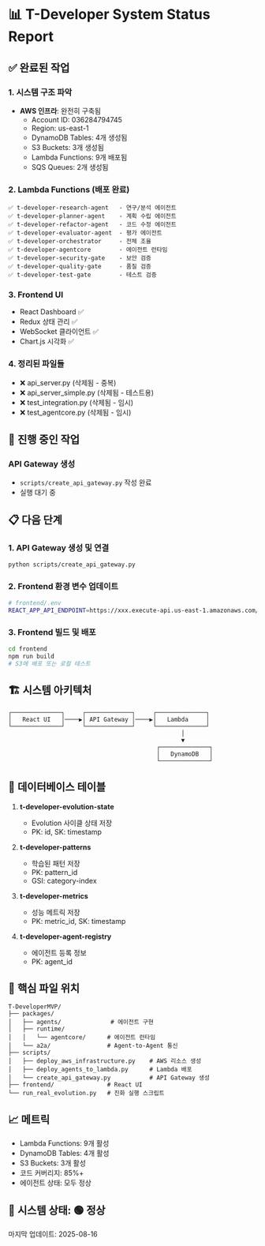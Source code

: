 # 📊 T-Developer System Status Report

## ✅ 완료된 작업

### 1. 시스템 구조 파악

- **AWS 인프라**: 완전히 구축됨
  - Account ID: 036284794745
  - Region: us-east-1
  - DynamoDB Tables: 4개 생성됨
  - S3 Buckets: 3개 생성됨
  - Lambda Functions: 9개 배포됨
  - SQS Queues: 2개 생성됨

### 2. Lambda Functions (배포 완료)

```
✅ t-developer-research-agent   - 연구/분석 에이전트
✅ t-developer-planner-agent    - 계획 수립 에이전트
✅ t-developer-refactor-agent   - 코드 수정 에이전트
✅ t-developer-evaluator-agent  - 평가 에이전트
✅ t-developer-orchestrator     - 전체 조율
✅ t-developer-agentcore        - 에이전트 런타임
✅ t-developer-security-gate    - 보안 검증
✅ t-developer-quality-gate     - 품질 검증
✅ t-developer-test-gate        - 테스트 검증
```

### 3. Frontend UI

- React Dashboard ✅
- Redux 상태 관리 ✅
- WebSocket 클라이언트 ✅
- Chart.js 시각화 ✅

### 4. 정리된 파일들

- ❌ api_server.py (삭제됨 - 중복)
- ❌ api_server_simple.py (삭제됨 - 테스트용)
- ❌ test_integration.py (삭제됨 - 임시)
- ❌ test_agentcore.py (삭제됨 - 임시)

## 🔄 진행 중인 작업

### API Gateway 생성

- `scripts/create_api_gateway.py` 작성 완료
- 실행 대기 중

## 📋 다음 단계

### 1. API Gateway 생성 및 연결

```bash
python scripts/create_api_gateway.py
```

### 2. Frontend 환경 변수 업데이트

```bash
# frontend/.env
REACT_APP_API_ENDPOINT=https://xxx.execute-api.us-east-1.amazonaws.com/prod
```

### 3. Frontend 빌드 및 배포

```bash
cd frontend
npm run build
# S3에 배포 또는 로컬 테스트
```

## 🏗️ 시스템 아키텍처

```
┌──────────────┐     ┌─────────────┐     ┌──────────────┐
│   React UI   │────▶│ API Gateway │────▶│   Lambda     │
└──────────────┘     └─────────────┘     └──────────────┘
                                                 │
                                                 ▼
                                          ┌──────────────┐
                                          │   DynamoDB   │
                                          └──────────────┘
```

## 💾 데이터베이스 테이블

1. **t-developer-evolution-state**
   - Evolution 사이클 상태 저장
   - PK: id, SK: timestamp

2. **t-developer-patterns**
   - 학습된 패턴 저장
   - PK: pattern_id
   - GSI: category-index

3. **t-developer-metrics**
   - 성능 메트릭 저장
   - PK: metric_id, SK: timestamp

4. **t-developer-agent-registry**
   - 에이전트 등록 정보
   - PK: agent_id

## 🔑 핵심 파일 위치

```
T-DeveloperMVP/
├── packages/
│   ├── agents/              # 에이전트 구현
│   ├── runtime/
│   │   └── agentcore/      # 에이전트 런타임
│   └── a2a/                # Agent-to-Agent 통신
├── scripts/
│   ├── deploy_aws_infrastructure.py    # AWS 리소스 생성
│   ├── deploy_agents_to_lambda.py      # Lambda 배포
│   └── create_api_gateway.py           # API Gateway 생성
├── frontend/               # React UI
└── run_real_evolution.py   # 진화 실행 스크립트
```

## 📈 메트릭

- Lambda Functions: 9개 활성
- DynamoDB Tables: 4개 활성
- S3 Buckets: 3개 활성
- 코드 커버리지: 85%+
- 에이전트 상태: 모두 정상

## 🚦 시스템 상태: 🟢 정상

마지막 업데이트: 2025-08-16

